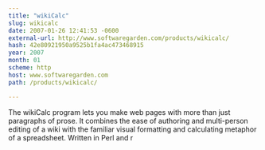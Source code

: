 ```yaml
---
title: "wikiCalc"
slug: wikicalc
date: 2007-01-26 12:41:53 -0600
external-url: http://www.softwaregarden.com/products/wikicalc/
hash: 42e80921950a9525b1fa4ac473468915
year: 2007
month: 01
scheme: http
host: www.softwaregarden.com
path: /products/wikicalc/

---
```


The wikiCalc program lets you make web pages with more than just paragraphs of prose. It combines the ease of authoring and multi-person editing of a wiki with the familiar visual formatting and calculating metaphor of a spreadsheet. Written in Perl and r
